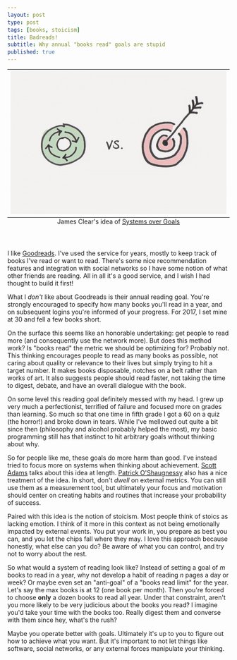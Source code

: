 ```yaml
---
layout: post
type: post
tags: [books, stoicism]
title: Badreads!
subtitle: Why annual "books read" goals are stupid 
published: true
---
```


<table class="image">
	<caption align="bottom">James Clear's idea of <a href="https://jamesclear.com/goals-systems">Systems over Goals</a></caption>
	<tr><td><img src="/assets/systems-vs-goals.jpg" alt="Systems over Goals"/></td></tr>
</table>

<br>

I like [Goodreads](goodreads.com).  I've used the service for years, mostly to keep track of books I've read or want to read.  There's some nice recommendation features and integration with social networks so I have some notion of what other friends are reading.  All in all it's a good service, and I wish I had thought to build it first!

What I *don't* like about Goodreads is their annual reading goal.  You're strongly encouraged to specify how many books you'll read in a year, and on subsequent logins you're informed of your progress.  For 2017, I set mine at 30 and fell a few books short.

On the surface this seems like an honorable undertaking: get people to read more (and consequently use the network more).  But does this method work?  Is "books read" the metric we should be optimizing for?  Probably not.  This thinking encourages people to read as many books as possible, not caring about quality or relevance to their lives but simply trying to hit a target number.  It makes books disposable, notches on a belt rather than works of art.  It also suggests people should read faster, not taking the time to digest, debate, and have an overall dialogue with the book.

On some level this reading goal definitely messed with my head.  I grew up very much a perfectionist, terrified of failure and focused more on grades than learning.  So much so that one time in fifth grade I got a 60 on a quiz (the horror!) and broke down in tears.  While I've mellowed out quite a bit since then (philosophy and alcohol probably helped the most), my basic programming still has that instinct to hit arbitrary goals without thinking about why.

So for people like me, these goals do more harm than good.  I've instead tried to focus more on systems when thinking about achievement.  [Scott Adams](https://lifehacker.com/dilberts-scott-adams-on-willpower-have-systems-not-go-1659865519) talks about this idea at length.  [Patrick O'Shaugnessy](http://investorfieldguide.com/growth-without-goals/) also has a nice treatment of the idea.  In short, don't *dwell* on external metrics.  You can still use them as a measurement tool, but ultimately your focus and motivation should center on creating habits and routines that increase your probability of success.

Paired with this idea is the notion of stoicism.  Most people think of stoics as lacking emotion.  I think of it more in this context as not being emotionally impacted by external events.  You put your work in, you prepare as best you can, and you let the chips fall where they may.  I love this approach because honestly, what else can you do?  Be aware of what you can control, and try not to worry about the rest.

So what would a system of reading look like?  Instead of setting a goal of *m* books to read in a year, why not develop a habit of reading *n* pages a day or week?  Or maybe even set an "anti-goal" of a "books read limit" for the year.  Let's say the max books is at 12 (one book per month).  Then you're forced to choose **only** a dozen books to read all year.  Under that constraint, aren't you more likely to be very judicious about the books you read?  I imagine you'd take your time with the books too.  Really digest them and converse with them since hey, what's the rush?

Maybe you operate better with goals.  Ultimately it's up to you to figure out how to achieve what you want.  But it's important to not let things like software, social networks, or any external forces manipulate your thinking.